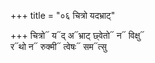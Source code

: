 +++
title = "०६ चित्रो यदभ्राट्"

+++
चित्रो᳓ य᳓द् अ᳓भ्राट् छ्वेतो᳓ न᳓ विक्षु᳓  
र᳓थो न᳓ रुक्मी᳓ त्वेषः᳓ सम᳓त्सु